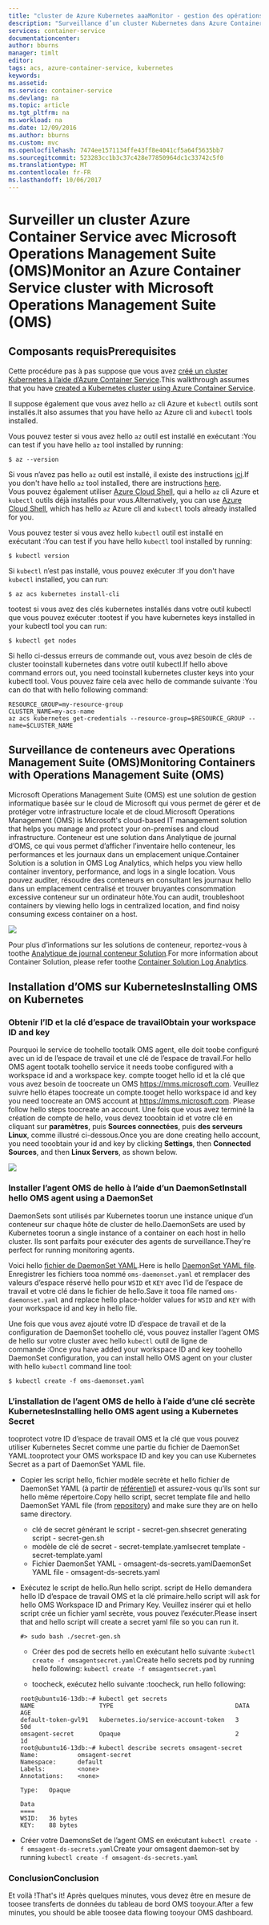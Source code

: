 ```yaml
---
title: "cluster de Azure Kubernetes aaaMonitor - gestion des opérations | Documents Microsoft"
description: "Surveillance d’un cluster Kubernetes dans Azure Container Service à l’aide de Microsoft Operations Management Suite"
services: container-service
documentationcenter: 
author: bburns
manager: timlt
editor: 
tags: acs, azure-container-service, kubernetes
keywords: 
ms.assetid: 
ms.service: container-service
ms.devlang: na
ms.topic: article
ms.tgt_pltfrm: na
ms.workload: na
ms.date: 12/09/2016
ms.author: bburns
ms.custom: mvc
ms.openlocfilehash: 7474ee1571134ffe43ff8e4041cf5a64f5635bb7
ms.sourcegitcommit: 523283cc1b3c37c428e77850964dc1c33742c5f0
ms.translationtype: MT
ms.contentlocale: fr-FR
ms.lasthandoff: 10/06/2017
---
```

# <a name="monitor-an-azure-container-service-cluster-with-microsoft-operations-management-suite-oms"></a><span data-ttu-id="410db-103">Surveiller un cluster Azure Container Service avec Microsoft Operations Management Suite (OMS)</span><span class="sxs-lookup"><span data-stu-id="410db-103">Monitor an Azure Container Service cluster with Microsoft Operations Management Suite (OMS)</span></span>

## <a name="prerequisites"></a><span data-ttu-id="410db-104">Composants requis</span><span class="sxs-lookup"><span data-stu-id="410db-104">Prerequisites</span></span>
<span data-ttu-id="410db-105">Cette procédure pas à pas suppose que vous avez [créé un cluster Kubernetes à l’aide d’Azure Container Service](container-service-kubernetes-walkthrough.md).</span><span class="sxs-lookup"><span data-stu-id="410db-105">This walkthrough assumes that you have [created a Kubernetes cluster using Azure Container Service](container-service-kubernetes-walkthrough.md).</span></span>

<span data-ttu-id="410db-106">Il suppose également que vous avez hello `az` cli Azure et `kubectl` outils sont installés.</span><span class="sxs-lookup"><span data-stu-id="410db-106">It also assumes that you have hello `az` Azure cli and `kubectl` tools installed.</span></span>

<span data-ttu-id="410db-107">Vous pouvez tester si vous avez hello `az` outil est installé en exécutant :</span><span class="sxs-lookup"><span data-stu-id="410db-107">You can test if you have hello `az` tool installed by running:</span></span>

```console
$ az --version
```

<span data-ttu-id="410db-108">Si vous n’avez pas hello `az` outil est installé, il existe des instructions [ici](https://github.com/azure/azure-cli#installation).</span><span class="sxs-lookup"><span data-stu-id="410db-108">If you don't have hello `az` tool installed, there are instructions [here](https://github.com/azure/azure-cli#installation).</span></span>  
<span data-ttu-id="410db-109">Vous pouvez également utiliser [Azure Cloud Shell](https://docs.microsoft.com/en-us/azure/cloud-shell/overview), qui a hello `az` cli Azure et `kubectl` outils déjà installés pour vous.</span><span class="sxs-lookup"><span data-stu-id="410db-109">Alternatively, you can use [Azure Cloud Shell](https://docs.microsoft.com/en-us/azure/cloud-shell/overview), which has hello `az` Azure cli and `kubectl` tools already installed for you.</span></span>  

<span data-ttu-id="410db-110">Vous pouvez tester si vous avez hello `kubectl` outil est installé en exécutant :</span><span class="sxs-lookup"><span data-stu-id="410db-110">You can test if you have hello `kubectl` tool installed by running:</span></span>

```console
$ kubectl version
```

<span data-ttu-id="410db-111">Si `kubectl` n’est pas installé, vous pouvez exécuter :</span><span class="sxs-lookup"><span data-stu-id="410db-111">If you don't have `kubectl` installed, you can run:</span></span>
```console
$ az acs kubernetes install-cli
```

<span data-ttu-id="410db-112">tootest si vous avez des clés kubernetes installés dans votre outil kubectl que vous pouvez exécuter :</span><span class="sxs-lookup"><span data-stu-id="410db-112">tootest if you have kubernetes keys installed in your kubectl tool you can run:</span></span>
```console
$ kubectl get nodes
```

<span data-ttu-id="410db-113">Si hello ci-dessus erreurs de commande out, vous avez besoin de clés de cluster tooinstall kubernetes dans votre outil kubectl.</span><span class="sxs-lookup"><span data-stu-id="410db-113">If hello above command errors out, you need tooinstall kubernetes cluster keys into your kubectl tool.</span></span> <span data-ttu-id="410db-114">Vous pouvez faire cela avec hello de commande suivante :</span><span class="sxs-lookup"><span data-stu-id="410db-114">You can do that with hello following command:</span></span>
```console
RESOURCE_GROUP=my-resource-group
CLUSTER_NAME=my-acs-name
az acs kubernetes get-credentials --resource-group=$RESOURCE_GROUP --name=$CLUSTER_NAME
```

## <a name="monitoring-containers-with-operations-management-suite-oms"></a><span data-ttu-id="410db-115">Surveillance de conteneurs avec Operations Management Suite (OMS)</span><span class="sxs-lookup"><span data-stu-id="410db-115">Monitoring Containers with Operations Management Suite (OMS)</span></span>

<span data-ttu-id="410db-116">Microsoft Operations Management Suite (OMS) est une solution de gestion informatique basée sur le cloud de Microsoft qui vous permet de gérer et de protéger votre infrastructure locale et de cloud.</span><span class="sxs-lookup"><span data-stu-id="410db-116">Microsoft Operations Management (OMS) is Microsoft's cloud-based IT management solution that helps you manage and protect your on-premises and cloud infrastructure.</span></span> <span data-ttu-id="410db-117">Conteneur est une solution dans Analytique de journal d’OMS, ce qui vous permet d’afficher l’inventaire hello conteneur, les performances et les journaux dans un emplacement unique.</span><span class="sxs-lookup"><span data-stu-id="410db-117">Container Solution is a solution in OMS Log Analytics, which helps you view hello container inventory, performance, and logs in a single location.</span></span> <span data-ttu-id="410db-118">Vous pouvez auditer, résoudre des conteneurs en consultant les journaux hello dans un emplacement centralisé et trouver bruyantes consommation excessive conteneur sur un ordinateur hôte.</span><span class="sxs-lookup"><span data-stu-id="410db-118">You can audit, troubleshoot containers by viewing hello logs in centralized location, and find noisy consuming excess container on a host.</span></span>

![](media/container-service-monitoring-oms/image1.png)

<span data-ttu-id="410db-119">Pour plus d’informations sur les solutions de conteneur, reportez-vous à toothe [Analytique de journal conteneur Solution](../../log-analytics/log-analytics-containers.md).</span><span class="sxs-lookup"><span data-stu-id="410db-119">For more information about Container Solution, please refer toothe [Container Solution Log Analytics](../../log-analytics/log-analytics-containers.md).</span></span>

## <a name="installing-oms-on-kubernetes"></a><span data-ttu-id="410db-120">Installation d’OMS sur Kubernetes</span><span class="sxs-lookup"><span data-stu-id="410db-120">Installing OMS on Kubernetes</span></span>

### <a name="obtain-your-workspace-id-and-key"></a><span data-ttu-id="410db-121">Obtenir l’ID et la clé d’espace de travail</span><span class="sxs-lookup"><span data-stu-id="410db-121">Obtain your workspace ID and key</span></span>
<span data-ttu-id="410db-122">Pourquoi le service de toohello tootalk OMS agent, elle doit toobe configuré avec un id de l’espace de travail et une clé de l’espace de travail.</span><span class="sxs-lookup"><span data-stu-id="410db-122">For hello OMS agent tootalk toohello service it needs toobe configured with a workspace id and a workspace key.</span></span> <span data-ttu-id="410db-123">compte tooget hello id et la clé que vous avez besoin de toocreate un OMS <https://mms.microsoft.com>. Veuillez suivre hello étapes toocreate un compte.</span><span class="sxs-lookup"><span data-stu-id="410db-123">tooget hello workspace id and key you need toocreate an OMS account at <https://mms.microsoft.com>. Please follow hello steps toocreate an account.</span></span> <span data-ttu-id="410db-124">Une fois que vous avez terminé la création de compte de hello, vous devez tooobtain id et votre clé en cliquant sur **paramètres**, puis **Sources connectées**, puis **des serveurs Linux**, comme illustré ci-dessous.</span><span class="sxs-lookup"><span data-stu-id="410db-124">Once you are done creating hello account, you need tooobtain your id and key by clicking **Settings**, then **Connected Sources**, and then **Linux Servers**, as shown below.</span></span>

 ![](media/container-service-monitoring-oms/image5.png)

### <a name="install-hello-oms-agent-using-a-daemonset"></a><span data-ttu-id="410db-125">Installer l’agent OMS de hello à l’aide d’un DaemonSet</span><span class="sxs-lookup"><span data-stu-id="410db-125">Install hello OMS agent using a DaemonSet</span></span>
<span data-ttu-id="410db-126">DaemonSets sont utilisés par Kubernetes toorun une instance unique d’un conteneur sur chaque hôte de cluster de hello.</span><span class="sxs-lookup"><span data-stu-id="410db-126">DaemonSets are used by Kubernetes toorun a single instance of a container on each host in hello cluster.</span></span>
<span data-ttu-id="410db-127">Ils sont parfaits pour exécuter des agents de surveillance.</span><span class="sxs-lookup"><span data-stu-id="410db-127">They're perfect for running monitoring agents.</span></span>

<span data-ttu-id="410db-128">Voici hello [fichier de DaemonSet YAML](https://github.com/Microsoft/OMS-docker/tree/master/Kubernetes).</span><span class="sxs-lookup"><span data-stu-id="410db-128">Here is hello [DaemonSet YAML file](https://github.com/Microsoft/OMS-docker/tree/master/Kubernetes).</span></span> <span data-ttu-id="410db-129">Enregistrer les fichiers tooa nommé `oms-daemonset.yaml` et remplacer des valeurs d’espace réservé hello pour `WSID` et `KEY` avec l’id de l’espace de travail et votre clé dans le fichier de hello.</span><span class="sxs-lookup"><span data-stu-id="410db-129">Save it tooa file named `oms-daemonset.yaml` and replace hello place-holder values for `WSID` and `KEY` with your workspace id and key in hello file.</span></span>

<span data-ttu-id="410db-130">Une fois que vous avez ajouté votre ID d’espace de travail et de la configuration de DaemonSet toohello clé, vous pouvez installer l’agent OMS de hello sur votre cluster avec hello `kubectl` outil de ligne de commande :</span><span class="sxs-lookup"><span data-stu-id="410db-130">Once you have added your workspace ID and key toohello DaemonSet configuration, you can install hello OMS agent on your cluster with hello `kubectl` command line tool:</span></span>

```console
$ kubectl create -f oms-daemonset.yaml
```

### <a name="installing-hello-oms-agent-using-a-kubernetes-secret"></a><span data-ttu-id="410db-131">L’installation de l’agent OMS de hello à l’aide d’une clé secrète Kubernetes</span><span class="sxs-lookup"><span data-stu-id="410db-131">Installing hello OMS agent using a Kubernetes Secret</span></span>
<span data-ttu-id="410db-132">tooprotect votre ID d’espace de travail OMS et la clé que vous pouvez utiliser Kubernetes Secret comme une partie du fichier de DaemonSet YAML.</span><span class="sxs-lookup"><span data-stu-id="410db-132">tooprotect your OMS workspace ID and key you can use Kubernetes Secret as a part of DaemonSet YAML file.</span></span>

 - <span data-ttu-id="410db-133">Copier les script hello, fichier modèle secrète et hello fichier de DaemonSet YAML (à partir de [référentiel](https://github.com/Microsoft/OMS-docker/tree/master/Kubernetes)) et assurez-vous qu’ils sont sur hello même répertoire.</span><span class="sxs-lookup"><span data-stu-id="410db-133">Copy hello script, secret template file and hello DaemonSet YAML file (from [repository](https://github.com/Microsoft/OMS-docker/tree/master/Kubernetes)) and make sure they are on hello same directory.</span></span> 
      - <span data-ttu-id="410db-134">clé de secret générant le script - secret-gen.sh</span><span class="sxs-lookup"><span data-stu-id="410db-134">secret generating script - secret-gen.sh</span></span>
      - <span data-ttu-id="410db-135">modèle de clé de secret - secret-template.yaml</span><span class="sxs-lookup"><span data-stu-id="410db-135">secret template - secret-template.yaml</span></span>
   - <span data-ttu-id="410db-136">Fichier DaemonSet YAML - omsagent-ds-secrets.yaml</span><span class="sxs-lookup"><span data-stu-id="410db-136">DaemonSet YAML file - omsagent-ds-secrets.yaml</span></span>
 - <span data-ttu-id="410db-137">Exécutez le script de hello.</span><span class="sxs-lookup"><span data-stu-id="410db-137">Run hello script.</span></span> <span data-ttu-id="410db-138">script de Hello demandera hello ID d’espace de travail OMS et la clé primaire.</span><span class="sxs-lookup"><span data-stu-id="410db-138">hello script will ask for hello OMS Workspace ID and Primary Key.</span></span> <span data-ttu-id="410db-139">Veuillez insérer qui et hello script crée un fichier yaml secrète, vous pouvez l’exécuter.</span><span class="sxs-lookup"><span data-stu-id="410db-139">Please insert that and hello script will create a secret yaml file so you can run it.</span></span>   
   ```
   #> sudo bash ./secret-gen.sh 
   ```

   - <span data-ttu-id="410db-140">Créer des pod de secrets hello en exécutant hello suivante :``` kubectl create -f omsagentsecret.yaml ```</span><span class="sxs-lookup"><span data-stu-id="410db-140">Create hello secrets pod by running hello following: ``` kubectl create -f omsagentsecret.yaml ```</span></span>
 
   - <span data-ttu-id="410db-141">toocheck, exécutez hello suivante :</span><span class="sxs-lookup"><span data-stu-id="410db-141">toocheck, run hello following:</span></span> 

   ``` 
   root@ubuntu16-13db:~# kubectl get secrets
   NAME                  TYPE                                  DATA      AGE
   default-token-gvl91   kubernetes.io/service-account-token   3         50d
   omsagent-secret       Opaque                                2         1d
   root@ubuntu16-13db:~# kubectl describe secrets omsagent-secret
   Name:           omsagent-secret
   Namespace:      default
   Labels:         <none>
   Annotations:    <none>

   Type:   Opaque

   Data
   ====
   WSID:   36 bytes
   KEY:    88 bytes 
   ```
 
  - <span data-ttu-id="410db-142">Créer votre DaemonsSet de l’agent OMS en exécutant ``` kubectl create -f omsagent-ds-secrets.yaml ```</span><span class="sxs-lookup"><span data-stu-id="410db-142">Create your omsagent daemon-set by running ``` kubectl create -f omsagent-ds-secrets.yaml ```</span></span>

### <a name="conclusion"></a><span data-ttu-id="410db-143">Conclusion</span><span class="sxs-lookup"><span data-stu-id="410db-143">Conclusion</span></span>
<span data-ttu-id="410db-144">Et voilà !</span><span class="sxs-lookup"><span data-stu-id="410db-144">That's it!</span></span> <span data-ttu-id="410db-145">Après quelques minutes, vous devez être en mesure de toosee transferts de données du tableau de bord OMS tooyour.</span><span class="sxs-lookup"><span data-stu-id="410db-145">After a few minutes, you should be able toosee data flowing tooyour OMS dashboard.</span></span>
